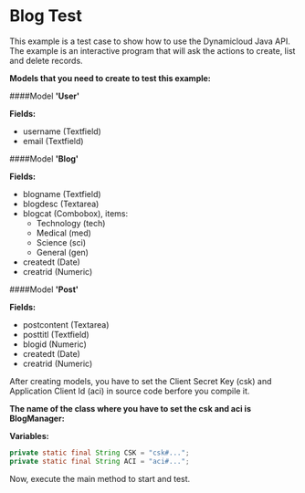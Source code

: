 # Blog Test

This example is a test case to show how to use the Dynamicloud Java API.  The example is an interactive program that will ask the actions to create, list and delete records.

**Models that you need to create to test this example:**

####Model **'User'**

**Fields:**
- username (Textfield)
- email (Textfield)

####Model **'Blog'**

**Fields:**

- blogname (Textfield)
- blogdesc (Textarea)
- blogcat (Combobox), items:
  - Technology (tech)
  -	Medical (med)
  -	Science (sci)
  -	General (gen)
- createdt (Date)
- creatrid (Numeric)

####Model **'Post'**

**Fields:**
- postcontent (Textarea)
- posttitl (Textfield)
- blogid (Numeric)
- createdt (Date)
- creatrid (Numeric)


After creating models, you have to set the Client Secret Key (csk) and Application Client Id (aci) in source code berfore you compile it.

**The name of the class where you have to set the csk and aci is BlogManager:**

**Variables:**

```java
private static final String CSK = "csk#...";
private static final String ACI = "aci#...";
```

Now, execute the main method to start and test.
